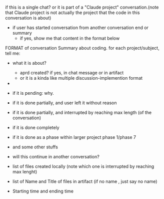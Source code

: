 if this is a single chat? or it is part of a "Claude project" conversation.(note that Claude project is not actually the project that the code in this conversation is about)
*   if user has started conversation from another conversation end or summary
    * if yes, show me that content in the format below


FORMAT of conversation Summary about coding.
for each  project/subject, tell me:
* what it is about? 
   * aprd created? if yes, in chat message or in artifact
   * or it is a kinda like multiple discussion-implemention format
*    
* if it is pending: why.
* if it is done partially, and user left it without reason
* if it is done partially, and interrupted by reaching max length (of the conversation)
* if it is done completely
* if it is done as a phase within larger project phase 1/phase 7
* and some other stuffs
* will this continue in another conversation?

* list of files created locally (note which one is interrupted by reaching max lenght)
* list of Name and Title of files in artifact (if no name , just say no name)
* Starting time and ending time
